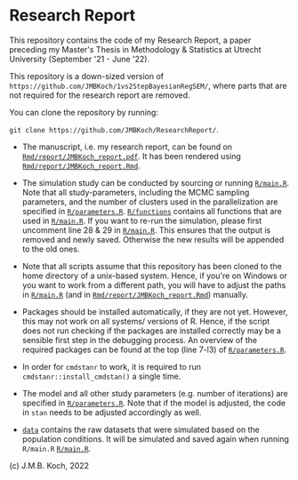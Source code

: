 # Research Report

This repository contains the code of my Research Report, a paper preceding my Master's Thesis in Methodology & Statistics at Utrecht University (September '21 - June '22). 

This repository is a down-sized version of `https://github.com/JMBKoch/1vs2StepBayesianRegSEM/`, where parts that are not required for the research report are removed. 

You can clone the repository by running:

`git clone https://github.com/JMBKoch/ResearchReport/`.

- The manuscript, i.e. my research report, can be found on  [`Rmd/report/JMBKoch_report.pdf`](Rmd/report/JMBKoch_report.pdf). It has been rendered using [`Rmd/report/JMBKoch_report.Rmd`](Rmd/report/JMBKoch_report.Rmd).

- The simulation study can be conducted by sourcing or running [`R/main.R`](/R/main.R). Note that all study-parameters, including the MCMC sampling parameters, and the number of clusters used in the parallelization are specified in [`R/parameters.R`](R/parameters.R).  [`R/functions`](R/functions) contains all functions that are used in [`R/main.R`](/R/main.R). If you want to re-run the simulation, please first uncomment line 28 & 29 in [`R/main.R`](/R/main.R). This ensures that the output is removed and newly saved. Otherwise the new results will be appended to the old ones. 

- Note that all scripts assume that this repository has been cloned to the home directory of a unix-based system. Hence, if you're on Windows or you want to work from a different path, you will have to adjust the paths in [`R/main.R`](/R/main.R) (and in [`Rmd/report/JMBKoch_report.Rmd`](Rmd/report/JMBKoch_report.Rmd)) manually. 
 
- Packages should be installed automatically, if they are not yet. However, this may not work on all systems/ versions of R. Hence, if the script does not run checking if the packages are installed correctly may be a sensible first step in the debugging process. An overview of the required packages can be found at the top (line 7-l3) of [`R/parameters.R`](R/parameters.R).

- In order for `cmdstanr` to work, it is required to run `cmdstanr::install_cmdstan()` a single time. 

- The model and all other study parameters (e.g. number of iterations) are specified in [`R/parameters.R`](R/parameters.R). Note that if the model is adjusted, the code in `stan` needs to be adjusted accordingly as well. 


- [`data`](data) contains the raw datasets that were simulated based on the population conditions. It will be simulated and saved again when running `R/main.R` [`R/main.R`](/R/main.R).

(c) J.M.B. Koch, 2022

